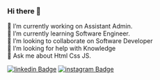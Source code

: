 
  ### Hi there 👋
  
 🔭 I’m currently working on Assistant Admin.  
🌱 I’m currently learning Software Engineer.  
 👯 I’m looking to collaborate on Software Developer  
🤔 I’m looking for help with Knowledge  
💬 Ask me about Html Css JS.

[![linkedin Badge](https://img.shields.io/badge/linkedin-%230077B5.svg?&style=for-the-badge&logo=linkedin&logoColor=white&link=https://www.linkedin.com/in/remilsonpassos/)](https://www.linkedin.com/in/remilsonpassos/) [![instagram Badge](https://img.shields.io/badge/instagram-%23E4405F.svg?&style=for-the-badge&logo=instagram&logoColor=white&link=https://instagram.com/remilsonpassos)](https://instagram.com/remilsonpassos)

